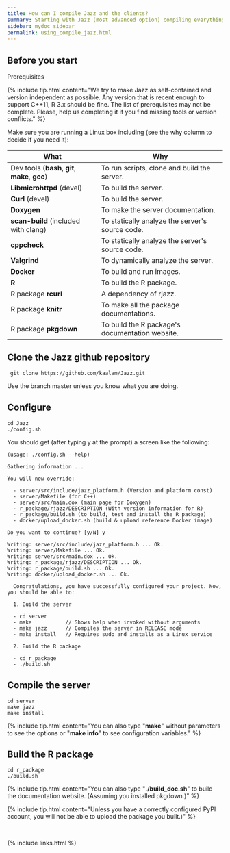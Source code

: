 ```yaml
---
title: How can I compile Jazz and the clients?
summary: Starting with Jazz (most advanced option) compiling everything form source.
sidebar: mydoc_sidebar
permalink: using_compile_jazz.html
---
```


## Before you start

<span class="label label-info">Prerequisites</span>

{% include tip.html content="We try to make Jazz as self-contained and version independent as possible. Any version that is recent enough
to support C++11, R 3.x should be fine. The list of prerequisites may not be complete. Please, help us completing it
if you find missing tools or version conflicts." %}

Make sure you are running a Linux box including (see the why column to decide if you need it):

| What | Why |
|------|-----|
| Dev tools (**bash**, **git**, **make**, **gcc**) | To run scripts, clone and build the server. |
| **Libmicrohttpd** (devel) | To build the server. |
| **Curl** (devel) | To build the server. |
| **Doxygen** | To make the server documentation. |
| **scan-build** (included with clang) | To statically analyze the server's source code. |
| **cppcheck** | To statically analyze the server's source code. |
| **Valgrind** | To dynamically analyze the server. |
| **Docker** | To build and run images. |
| **R** | To build the R package. |
| R package **rcurl** | A dependency of rjazz. |
| R package **knitr** | To make all the package documentations. |
| R package **pkgdown** | To build the R package's documentation website. |

## Clone the Jazz github repository

     git clone https://github.com/kaalam/Jazz.git

Use the branch master unless you know what you are doing.

## Configure

    cd Jazz
    ./config.sh

You should get (after typing y at the prompt) a screen like the following:

    (usage: ./config.sh --help)

    Gathering information ...

    You will now override:

      - server/src/include/jazz_platform.h (Version and platform const)
      - server/Makefile (for C++)
      - server/src/main.dox (main page for Doxygen)
      - r_package/rjazz/DESCRIPTION (With version information for R)
      - r_package/build.sh (to build, test and install the R package)
      - docker/upload_docker.sh (build & upload reference Docker image)

    Do you want to continue? [y/N] y

    Writing: server/src/include/jazz_platform.h ... Ok.
    Writing: server/Makefile ... Ok.
    Writing: server/src/main.dox ... Ok.
    Writing: r_package/rjazz/DESCRIPTION ... Ok.
    Writing: r_package/build.sh ... Ok.
    Writing: docker/upload_docker.sh ... Ok.

      Congratulations, you have successfully configured your project. Now,
    you should be able to:

      1. Build the server

      - cd server
      - make           // Shows help when invoked without arguments
      - make jazz      // Compiles the server in RELEASE mode
      - make install   // Requires sudo and installs as a Linux service

      2. Build the R package

      - cd r_package
      - ./build.sh

## Compile the server

    cd server
    make jazz
    make install

{% include tip.html content="You can also type \"**make**\" without parameters to see the options or \"**make info**\" to see configuration
variables." %}

## Build the R package

    cd r_package
    ./build.sh

{% include tip.html content="You can also type \"**./build_doc.sh**\" to build the documentation website. (Assuming you installed pkgdown.)" %}

{% include tip.html content="Unless you have a correctly configured PyPI account, you will not be able to upload the package you built.)" %}

<br/>

{% include links.html %}
